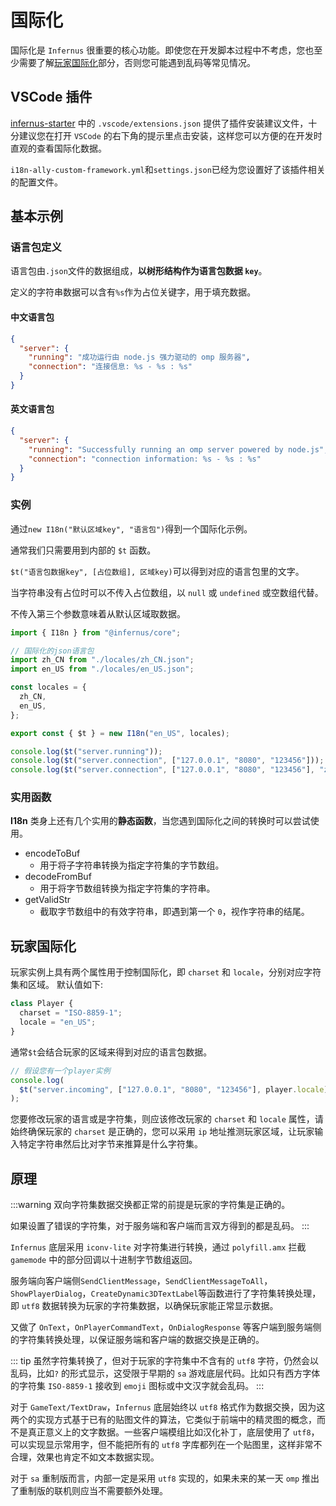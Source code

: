 # 国际化

国际化是 `Infernus` 很重要的核心功能。即使您在开发脚本过程中不考虑，您也至少需要了解[玩家国际化](#玩家国际化)部分，否则您可能遇到乱码等常见情况。

## VSCode 插件

[infernus-starter](https://github.com/dockfries/infernus-starter) 中的 `.vscode/extensions.json` 提供了插件安装建议文件，十分建议您在打开 `VSCode` 的右下角的提示里点击安装，这样您可以方便的在开发时直观的查看国际化数据。

`i18n-ally-custom-framework.yml`和`settings.json`已经为您设置好了该插件相关的配置文件。

## 基本示例

### 语言包定义

语言包由`.json`文件的数据组成，**以树形结构作为语言包数据 `key`**。

定义的字符串数据可以含有`%s`作为占位关键字，用于填充数据。

#### 中文语言包

```json
{
  "server": {
    "running": "成功运行由 node.js 强力驱动的 omp 服务器",
    "connection": "连接信息: %s - %s : %s"
  }
}
```

#### 英文语言包

```json
{
  "server": {
    "running": "Successfully running an omp server powered by node.js",
    "connection": "connection information: %s - %s : %s"
  }
}
```

### 实例

通过`new I18n("默认区域key", "语言包")`得到一个国际化示例。

通常我们只需要用到内部的 `$t` 函数。

`$t("语言包数据key", [占位数组], 区域key)`可以得到对应的语言包里的文字。

当字符串没有占位时可以不传入占位数组，以 `null` 或 `undefined` 或空数组代替。

不传入第三个参数意味着从默认区域取数据。

```ts
import { I18n } from "@infernus/core";

// 国际化的json语言包
import zh_CN from "./locales/zh_CN.json";
import en_US from "./locales/en_US.json";

const locales = {
  zh_CN,
  en_US,
};

export const { $t } = new I18n("en_US", locales);

console.log($t("server.running"));
console.log($t("server.connection", ["127.0.0.1", "8080", "123456"]));
console.log($t("server.connection", ["127.0.0.1", "8080", "123456"], "zh_CN"));
```

### 实用函数

**I18n** 类身上还有几个实用的**静态函数**，当您遇到国际化之间的转换时可以尝试使用。

- encodeToBuf
  - 用于将子字符串转换为指定字符集的字节数组。
- decodeFromBuf
  - 用于将字节数组转换为指定字符集的字符串。
- getValidStr
  - 截取字节数组中的有效字符串，即遇到第一个 `0`，视作字符串的结尾。

## 玩家国际化

玩家实例上具有两个属性用于控制国际化，即 `charset` 和 `locale`，分别对应字符集和区域。
默认值如下:

```ts
class Player {
  charset = "ISO-8859-1";
  locale = "en_US";
}
```

通常`$t`会结合玩家的区域来得到对应的语言包数据。

```ts
// 假设您有一个player实例
console.log(
  $t("server.incoming", ["127.0.0.1", "8080", "123456"], player.locale)
);
```

您要修改玩家的语言或是字符集，则应该修改玩家的 `charset` 和 `locale` 属性，请始终确保玩家的 `charset` 是正确的，您可以采用 `ip` 地址推测玩家区域，让玩家输入特定字符串然后比对字节来推算是什么字符集。

## 原理

:::warning
双向字符集数据交换都正常的前提是玩家的字符集是正确的。

如果设置了错误的字符集，对于服务端和客户端而言双方得到的都是乱码。
:::

`Infernus` 底层采用 `iconv-lite` 对字符集进行转换，通过 `polyfill.amx` 拦截 `gamemode` 中的部分回调以十进制字节数组返回。

服务端向客户端侧`SendClientMessage`，`SendClientMessageToAll`，`ShowPlayerDialog`，`CreateDynamic3DTextLabel`等函数进行了字符集转换处理，即 `utf8` 数据转换为玩家的字符集数据，以确保玩家能正常显示数据。

又做了 `OnText`，`OnPlayerCommandText`，`OnDialogResponse` 等客户端到服务端侧的字符集转换处理，以保证服务端和客户端的数据交换是正确的。

::: tip
虽然字符集转换了，但对于玩家的字符集中不含有的 `utf8` 字符，仍然会以乱码，比如`?` 的形式显示，这受限于早期的 `sa` 游戏底层代码。比如只有西方字体的字符集 `ISO-8859-1` 接收到 `emoji` 图标或中文汉字就会乱码。
:::

对于 `GameText/TextDraw`，`Infernus` 底层始终以 `utf8` 格式作为数据交换，因为这两个的实现方式基于已有的贴图文件的算法，它类似于前端中的精灵图的概念，而不是真正意义上的文字数据。一些客户端模组比如汉化补丁，底层使用了 `utf8`，可以实现显示常用字，但不能把所有的 `utf8` 字库都列在一个贴图里，这样非常不合理，效果也肯定不如文本数据实现。

对于 `sa` 重制版而言，内部一定是采用 `utf8` 实现的，如果未来的某一天 `omp` 推出了重制版的联机则应当不需要额外处理。
